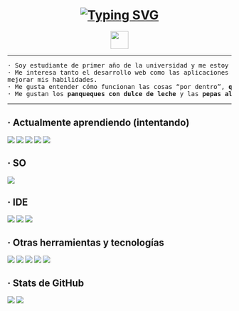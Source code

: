 <!-- **dannitacode/dannitacode** is a ✨ _special_ ✨ repository because its `README.md` (this file) appears on your GitHub profile. -->

<h1 align="center">
  <a href="https://git.io/typing-svg"><img src="https://readme-typing-svg.herokuapp.com?font=Fira+Code&size=19&duration=2500&pause=1030&color=FFFFFF&center=true&vCenter=true&width=435&lines=Hola%2C+this+is+my+GitHub+profile+(%3A" alt="Typing SVG" /></a>
</h1>
<div align="center"><img height="40" src="https://emoji.gg/assets/emoji/7333-parrotdance.gif"></div>
<hr>
<pre>
· Soy estudiante de primer año de la universidad y me estoy formando en la <b>Tecnicatura de Desarrollo de Software</b>.
· Me interesa tanto el desarrollo web como las aplicaciones de escritorio, y disfruto aprender por mi cuenta para 
mejorar mis habilidades.
· Me gusta entender cómo funcionan las cosas “por dentro”, <b>quizás más de lo que debería</b>.
· Me gustan los <b>panqueques con dulce de leche</b> y las <b>pepas alemanas</b> (:
</pre>
<hr>
<h2>· Actualmente aprendiendo (intentando)</h2>
<span> 
  <img src="https://img.shields.io/badge/java-%23ED8B00.svg?style=for-the-badge&logo=openjdk&logoColor=white">
  <img src="https://img.shields.io/badge/python-3670A0?style=for-the-badge&logo=python&logoColor=ffdd54">
  <img src="https://img.shields.io/badge/html5-%23E34F26.svg?style=for-the-badge&logo=html5&logoColor=white">
  <img src="https://img.shields.io/badge/css3-%231572B6.svg?style=for-the-badge&logo=css3&logoColor=white">
  <img src="https://img.shields.io/badge/JavaScript-F7DF1E?style=for-the-badge&logo=javascript&logoColor=black">
</span>
<h2>· SO</h2>
<span>
  <img src="https://img.shields.io/badge/Linux%20Mint-87CF3E?style=for-the-badge&logo=Linux%20Mint&logoColor=white">
</span>
<h2>· IDE</h2>
<span>
<img src="https://img.shields.io/badge/NetBeansIDE-1B6AC6.svg?style=for-the-badge&logo=apache-netbeans-ide&logoColor=white">
<img src="https://img.shields.io/badge/IntelliJIDEA-000000.svg?style=for-the-badge&logo=intellij-idea&logoColor=white">
<img src="https://img.shields.io/badge/Visual_Studio_Code-0078D4?style=for-the-badge&logo=visual%20studio%20code&logoColor=white">
</span>
<h2>· Otras herramientas y tecnologías</h2>
<span>
  <img src="https://img.shields.io/badge/Git-F05032?style=for-the-badge&logo=git&logoColor=white">
  <img src="https://img.shields.io/badge/Xampp-F37623?style=for-the-badge&logo=xampp&logoColor=white">
  <img src="https://img.shields.io/badge/MariaDB-003545?style=for-the-badge&logo=mariadb&logoColor=white">
  <img src="https://img.shields.io/badge/markdown-%23000000.svg?style=for-the-badge&logo=markdown&logoColor=white">
  <img src="https://img.shields.io/badge/Obsidian-%23483699.svg?style=for-the-badge&logo=obsidian&logoColor=white">
</span>

<h2>· Stats de GitHub</h2>
<img src="https://github-readme-stats.vercel.app/api?username=dannitacode&show_icons=true&theme=dark&hide_title=true&include_all_commits=true&hide_border=true&bg_color=1F222E&title_color=F85D7F&icon_color=F8D866">
<img src="https://github-readme-stats.vercel.app/api/top-langs/?username=dannitacode&custom_title=Lenguajes&layout=compact&theme=dark&hide_border=true&bg_color=1F222E&title_color=F85D7F&icon_color=F8D866">
